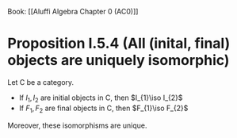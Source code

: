 Book: [[Aluffi Algebra Chapter 0 (AC0)]]
# Proposition I.5.4 (All (inital, final) objects are uniquely isomorphic)
Let $\mathsf{C}$ be a category.
- If $I_{1},I_{2}$ are initial objects in $\mathsf{C}$, then $I_{1}\iso I_{2}$
- If $F_{1},F_{2}$ are final objects in $\mathsf{C}$, then $F_{1}\iso F_{2}$

Moreover, these isomorphisms are unique.